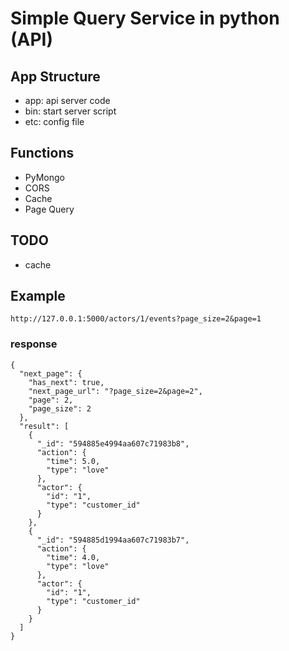 # Simple Query Service in python (API)
## App Structure
* app: api server code
* bin: start server script
* etc: config file

## Functions
* PyMongo
* CORS
* Cache
* Page Query

## TODO
* cache

## Example
```
http://127.0.0.1:5000/actors/1/events?page_size=2&page=1
```

### response
```
{
  "next_page": {
    "has_next": true, 
    "next_page_url": "?page_size=2&page=2", 
    "page": 2, 
    "page_size": 2
  }, 
  "result": [
    {
      "_id": "594885e4994aa607c71983b8", 
      "action": {
        "time": 5.0, 
        "type": "love"
      }, 
      "actor": {
        "id": "1", 
        "type": "customer_id"
      }
    }, 
    {
      "_id": "594885d1994aa607c71983b7", 
      "action": {
        "time": 4.0, 
        "type": "love"
      }, 
      "actor": {
        "id": "1", 
        "type": "customer_id"
      }
    }
  ]
}
```